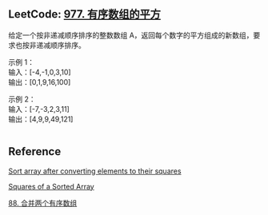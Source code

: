 ## LeetCode: [977. 有序数组的平方](https://leetcode-cn.com/problems/squares-of-a-sorted-array/)

给定一个按非递减顺序排序的整数数组 A，返回每个数字的平方组成的新数组，要求也按非递减顺序排序。

示例 1：  
输入：[-4,-1,0,3,10]  
输出：[0,1,9,16,100]  

示例 2：  
输入：[-7,-3,2,3,11]  
输出：[4,9,9,49,121]

~~~C++

~~~



## Reference

[Sort array after converting elements to their squares](https://www.geeksforgeeks.org/sort-array-converting-elements-squares/) 

[Squares of a Sorted Array](https://coding-gym.org/challenges/squares-of-a-sorted-array/)

[88. 合并两个有序数组](https://leetcode-cn.com/problems/merge-sorted-array/)